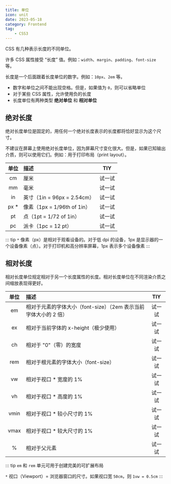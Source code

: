 ```yaml
---
title: 单位
icon: unit
date: 2023-05-18
category: Frontend
tag:
    - CSS3
---
```


CSS 有几种表示长度的不同单位。

许多 CSS 属性接受 “长度” 值。例如：`width`、`margin`、`padding`、`font-size` 等。

长度是一个后面跟着长度单位的数字。例如：`10px`、`2em` 等。

- 数字和单位之间不能出现空格。但是，如果值为 `0`，则可以省略单位
- 对于某些 CSS 属性，允许使用负的长度
- 长度单位有两种类型 **绝对单位** 和 **相对单位**

## 绝对长度

绝对长度单位是固定的，用任何一个绝对长度表示的长度都将恰好显示为这个尺寸。

不建议在屏幕上使用绝对长度单位，因为屏幕尺寸变化很大。但是，如果已知输出介质，则可以使用它们。例如：用于打印布局（print layout）。

|  单位  |  描述  |  TIY  |
|  :---:  |  :---  |  :---:  |
|  cm  |  厘米  |  试一试  |
|  mm  |  毫米  |  试一试  |
|  in  |  英寸（1in = 96px = 2.54cm）  |  试一试  |
|  px *  |  像素（1px = 1/96th of 1in）  |  试一试  |
|  pt  |  点（1pt = 1/72 of 1in）  |  试一试  |
|  pc  |  派卡（1pc = 12 pt）  |  试一试  |

::: tip
`*` 像素（px）是相对于观看设备的。对于低 dpi 的设备，1px 是显示器的一个设备像素（点）。对于打印机和高分辨率屏幕，1px 表示多个设备像素
:::

## 相对长度

相对长度单位规定相对于另一个长度属性的长度。相对长度单位在不同渲染介质之间缩放表现得更好。

|  单位  |  描述  |  TIY  |
|  :---:  |  :---  |  :---:  |
|  em  |  相对于元素的字体大小（font-size）（2em 表示当前字体大小的 2 倍）  |  试一试  |
|  ex  |  相对于当前字体的 x-height（极少使用）  |  试一试  |
|  ch  |  相对于 "0"（零）的宽度  |  试一试  |
|  rem  |  相对于根元素的字体大小（font-size）  |  试一试  |
|  vw  |  相对于视口 * 宽度的 1%  |  试一试  |
|  vh  |  相对于视口 * 高度的 1%  |  试一试  |
|  vmin  |  相对于视口 * 较小尺寸的 1%  |  试一试  |
|  vmax  |  相对于视口 * 较大尺寸的 1%  |  试一试  |
|  %  |  相对于父元素  |  试一试  |

::: tip
`em` 和 `rem` 单元可用于创建完美的可扩展布局

`*` 视口（Viewport）= 浏览器窗口的尺寸。如果视口宽 `50cm`，则 `1vw = 0.5cm`
:::

